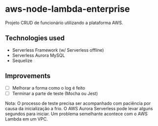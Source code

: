 # aws-node-lambda-enterprise

Projeto CRUD de funcionário utilizando a plataforma AWS.

## Technologies used

-   Serverless Framework (w/ Serverless offline)
-   Serverless Aurora MySQL
-   Sequelize

## Improvements

-   [ ] Melhorar a forma como o log é feito
-   [ ] Terminar a parte de teste (Mocha ou Jest)

Nota: O processo de teste precisa ser acompanhado com paciência por causa da inicialização a frio. O AWS Aurora Serverless pode levar alguns segundos para iniciar. Um problema semelhante acontece com o AWS Lambda em um VPC.

